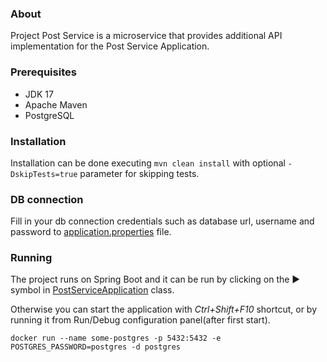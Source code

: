 ### About
Project Post Service is a microservice that provides additional API implementation for the Post Service Application.

### Prerequisites

- JDK 17
- Apache Maven
- PostgreSQL

### Installation
Installation can be done executing `mvn clean install` with optional `-DskipTests=true` parameter for skipping tests.

### DB connection
Fill in your db connection credentials such as database url, username and password to [application.properties](https://github.com/pavoldurco/post-service/blob/master/src/main/resources/application.properties) file.

### Running
The project runs on Spring Boot and it can be run by clicking on the ► symbol in [PostServiceApplication](https://github.com/pavoldurco/post-service/blob/master/src/main/java/sk/pelikan/post/PostServiceApplication.java) class.

Otherwise you can start the application with *Ctrl+Shift+F10* shortcut, or by running it from Run/Debug configuration panel(after first start).

```
docker run --name some-postgres -p 5432:5432 -e POSTGRES_PASSWORD=postgres -d postgres
```
